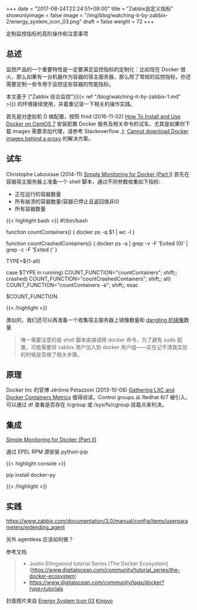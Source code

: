 +++
date = "2017-08-24T22:24:51+08:00"
title = "Zabbix自定义指标"
showonlyimage = false
image = "/img/blog/watching-it-by-zabbix-2/energy_system_icon_03.png"
draft = false
weight = 72
+++

定制监控指标的高阶操作和注意事项
<!--more-->

## 总述

监控产品的一个重要特性是一定要满足监控指标的定制化：比如现在 Docker 很火，那么如果有一台机器作为容器的宿主服务器，那么除了常规的监控指标，你还需要定制一些专用于监控这些容器的性能指标。

本文基于 ["Zabbix 综合监控"]({{< ref "/blog/watching-it-by-zabbix-1.md" >}}) 的环境接续使用，并着重记录一下相关的操作实践。

首先是对虚拟机 D 做配置，按照 finid (2016-11-02) [How To Install and Use Docker on CentOS 7](https://www.digitalocean.com/community/tutorials/how-to-install-and-use-docker-on-centos-7) 安装配置 Docker 服务及相关命令的试车。尤其是如果你下载 images 需要添加代理，请参考 Stackoverflow 上 [Cannot download Docker images behind a proxy](https://stackoverflow.com/a/28093517/4393386) 的解决方案。

## 试车

Christophe Labouisse (2014-11) [Simple Monitoring for Docker (Part I)](http://www.labouisse.com/how-to/2014/11/17/simple-monitoring-for-docker-part-1) 首先在容器宿主服务器上准备一个 shell 脚本，通过不同参数收集如下指标:

- 正在运行的容器数量
- 所有崩溃的容器数量(容器已停止且返回值非0)
- 所有容器数量

{{< highlight bash >}}
#!/bin/bash

function countContainers() {
  docker ps -q $1 | wc -l
}

function countCrashedContainers() {
  docker ps -a | grep -v -F 'Exited (0)' | grep -c -F 'Exited ('
}

TYPE=${1-all}

case $TYPE in
  running) COUNT_FUNCTION="countContainers"; shift;;
  crashed) COUNT_FUNCTION="countCrashedContainers"; shift;;
  all) COUNT_FUNCTION="countContainers -a"; shift;;
esac

$COUNT_FUNCTION

{{< /highlight >}}

类似的，我们还可以再准备一个收集宿主服务器上镜像数量和 [dangling 的镜像](https://www.projectatomic.io/blog/2015/07/what-are-docker-none-none-images/)数量

> 唯一需要注意的是 shell 脚本直接调用 docker 命令，为了避免 sudo 配置，可能需要将 zabbix 用户加入到 docker 用户组——实在记不清我实验的时候是否做了相关步骤。

## 原理

Docker Inc 的官博 Jérôme Petazzoni (2013-10-08) [Gathering LXC and Docker Containers Metrics](https://blog.docker.com/2013/10/gathering-lxc-docker-containers-metrics/) 值得阅读。Control groups 从 Redhat 6/7 被引入，可以通过 df 查看是否存在 /cgroup 或 /sys/fs/cgroup 挂载点来判决。



## 集成

[Simple Monitoring for Docker (Part II)](http://www.labouisse.com/how-to/2014/11/18/simple-monitoring-for-docker-part-2)

通过 EPEL RPM 源安装 python-pip

{{< highlight console >}}

pip install docker-py

{{< /highlight >}}

## 实践

https://www.zabbix.com/documentation/3.0/manual/config/items/userparameters/extending_agent

另外 agentless 应该如何做？

参考文档

> - Justin Ellingwood tutorial Series [The Docker Ecosystem] (https://www.digitalocean.com/community/tutorial_series/the-docker-ecosystem)
> - https://www.digitalocean.com/community/tags/docker?type=tutorials

封面图片来自 [Energy System Icon 03](https://dribbble.com/shots/1054192-Energy-System-Icon-03) <a href="https://dribbble.com/Kingyo"><i class="fa fa-dribbble" aria-hidden="true"></i> Kingyo</a>
